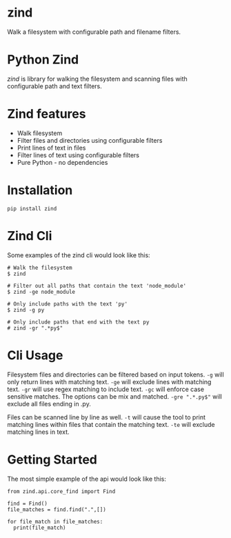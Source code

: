 # zind
Walk a filesystem with configurable path and filename filters.


# Python Zind
*zind* is library for walking the filesystem and scanning files with configurable path and text filters.

# Zind features
* Walk filesystem
* Filter files and directories using configurable filters
* Print lines of text in files
* Filter lines of text using configurable filters
* Pure Python - no dependencies

# Installation
```
pip install zind
```

# Zind Cli
Some examples of the zind cli would look like this:
```
# Walk the filesystem
$ zind

# Filter out all paths that contain the text 'node_module'
$ zind -ge node_module

# Only include paths with the text 'py'
$ zind -g py

# Only include paths that end with the text py
# zind -gr ".*py$"
```

# Cli Usage
Filesystem files and directories can be filtered based on input tokens. `-g` <text> will only return lines with matching text. `-ge` <text> will exclude lines with matching text. `-gr` <text> will use regex matching to include text. `-gc` will enforce case sensitive matches. The options can be mix and matched. `-gre ".*.py$"` will exclude all files ending in .py.
  
Files can be scanned line by line as well. `-t` <text> will cause the tool to print matching lines within files that contain the matching text. `-te` will exclude  matching lines in text.

# Getting Started
The most simple example of the api would look like this:
```
from zind.api.core_find import Find

find = Find()
file_matches = find.find(".",[])

for file_match in file_matches:
  print(file_match)
```

